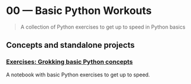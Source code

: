 # 00 &mdash; Basic Python Workouts
> A collection of Python exercises to get up to speed in Python basics

## Concepts and standalone projects

### [Exercises: Grokking basic Python concepts](./e01-exercises)
A notebook with basic Python exercises to get up to speed.
